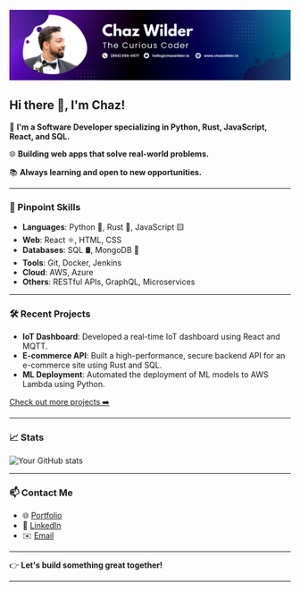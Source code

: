 
![Chaz Wilder](gh-banner.png)

## Hi there 👋, I'm Chaz!

🔭 **I'm a Software Developer specializing in Python, Rust, JavaScript, React, and SQL.**

🌐 **Building web apps that solve real-world problems.**

📚 **Always learning and open to new opportunities.**

---

### 📌 Pinpoint Skills

- **Languages**: Python 🐍, Rust 🦀, JavaScript 🟨
- **Web**: React ⚛️, HTML, CSS
- **Databases**: SQL 🛢, MongoDB 🍃
- **Tools**: Git, Docker, Jenkins
- **Cloud**: AWS, Azure
- **Others**: RESTful APIs, GraphQL, Microservices

---

### 🛠️ Recent Projects

- **IoT Dashboard**: Developed a real-time IoT dashboard using React and MQTT. 
- **E-commerce API**: Built a high-performance, secure backend API for an e-commerce site using Rust and SQL.
- **ML Deployment**: Automated the deployment of ML models to AWS Lambda using Python.

[Check out more projects ➡️](https://github.com/YourUsername?tab=repositories)

---

### 📈 Stats

![Your GitHub stats](https://github-readme-stats.vercel.app/api?username=chazwilder&show_icons=true&hide_border=true)

---

### 📫 Contact Me

- 🌐 [Portfolio](https://your-portfolio.com)
- 💼 [LinkedIn](https://www.linkedin.com/in/your-linkedin/)
- ✉️ [Email](mailto:your.email@example.com)

---

👉 **Let's build something great together!**

---
